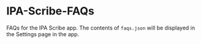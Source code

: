 # IPA-Scribe-FAQs
FAQs for the IPA Scribe app. The contents of `faqs.json` will be displayed in the Settings page in the app.
